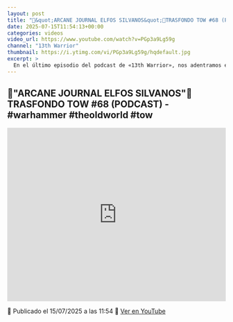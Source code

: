 ```yaml
---
layout: post
title: "🎲&quot;ARCANE JOURNAL ELFOS SILVANOS&quot;🎲TRASFONDO TOW #68 (PODCAST) -  #warhammer #theoldworld #tow"
date: 2025-07-15T11:54:13+00:00
categories: videos
video_url: https://www.youtube.com/watch?v=PGp3a9Lg59g
channel: "13th Warrior"
thumbnail: https://i.ytimg.com/vi/PGp3a9Lg59g/hqdefault.jpg
excerpt: >
  En el último episodio del podcast de «13th Warrior», nos adentramos en el fascinante trasfondo de los Elfos Silvanos en el universo de Warhammer: The Old World. Bajo el título «Arcane Journal Elfos Silvanos», este contenido promete explorar en profundidad la rica historia y las características únicas de esta enigmática raza. Acompáñanos en este viaje por los secretos del Viejo Mundo y descubre más sobre estos guardianes de los bosques.
---
```


## 🎲&quot;ARCANE JOURNAL ELFOS SILVANOS&quot;🎲TRASFONDO TOW #68 (PODCAST) -  #warhammer #theoldworld #tow

<iframe width="100%" height="400" src="https://www.youtube.com/embed/PGp3a9Lg59g" frameborder="0" allowfullscreen></iframe>

📅 Publicado el 15/07/2025 a las 11:54
🔗 [Ver en YouTube](https://www.youtube.com/watch?v=PGp3a9Lg59g)
